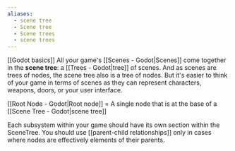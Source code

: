 ```yaml
---
aliases:
  - scene tree
  - Scene tree
  - Scene trees
  - scene trees
---
```

[[Godot basics]]
All your game's [[Scenes - Godot|Scenes]] come together in the **scene tree**: a [[Trees - Godot|tree]] of scenes. And as scenes are trees of nodes, the scene tree also is a tree of nodes. But it's easier to think of your game in terms of scenes as they can represent characters, weapons, doors, or your user interface.

[[Root Node - Godot|Root node]] = A single node that is at the base of a [[Scene Tree - Godot|scene tree]] 

Each subsystem within your game should have its own section within the SceneTree. You should use [[parent-child relationships]] only in cases where nodes are effectively elements of their parents.